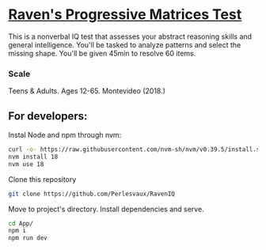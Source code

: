 # [Raven's Progressive Matrices Test](/App/monolith.html)
This is a nonverbal IQ test that assesses your abstract reasoning skills and general intelligence.
You'll be tasked to analyze patterns and select the missing shape. You'll be given 45min to resolve 60 items.

### Scale
Teens & Adults. Ages 12-65. Montevideo (2018.)

## For developers:
Instal Node and npm through nvm:
```bash
curl -o- https://raw.githubusercontent.com/nvm-sh/nvm/v0.39.5/install.sh | bash
nvm install 18
nvm use 18
```
Clone this repository
```bash
git clone https://github.com/Perlesvaux/RavenIQ
```
Move to project's directory. Install dependencies and serve.
```bash
cd App/
npm i
npm run dev
```

